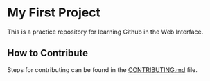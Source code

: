 # My First Project
This is a practice repository for learning Github in the Web Interface.

## How to Contribute 
Steps for contributing can be found in the [CONTRIBUTING.md](/CONTRIBUTING.md) file. 
